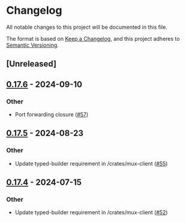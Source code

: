 # Changelog
All notable changes to this project will be documented in this file.

The format is based on [Keep a Changelog](https://keepachangelog.com/en/1.0.0/),
and this project adheres to [Semantic Versioning](https://semver.org/spec/v2.0.0.html).

## [Unreleased]

## [0.17.6](https://github.com/openssh-rust/openssh-mux-client/compare/openssh-mux-client-v0.17.5...openssh-mux-client-v0.17.6) - 2024-09-10

### Other

- Port forwarding closure ([#57](https://github.com/openssh-rust/openssh-mux-client/pull/57))

## [0.17.5](https://github.com/openssh-rust/openssh-mux-client/compare/openssh-mux-client-v0.17.4...openssh-mux-client-v0.17.5) - 2024-08-23

### Other
- Update typed-builder requirement in /crates/mux-client ([#55](https://github.com/openssh-rust/openssh-mux-client/pull/55))

## [0.17.4](https://github.com/openssh-rust/openssh-mux-client/compare/openssh-mux-client-v0.17.3...openssh-mux-client-v0.17.4) - 2024-07-15

### Other
- Update typed-builder requirement in /crates/mux-client ([#52](https://github.com/openssh-rust/openssh-mux-client/pull/52))
